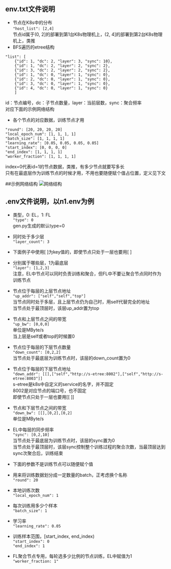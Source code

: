 ## env.txt文件说明
- 节点在K8s中的分布  
```"host_list": [2,4]```  
节点id属于(0, 2]的部署到第1台K8s物理机上，(2, 4]的部署到第2台K8s物理机上，类推  
- BFS遍历的etree结构  
```
"list": [
	{"id": 1, "dc": 2, "layer": 3, "sync": 10},
	{"id": 1, "dc": 2, "layer": 2, "sync": 2},
	{"id": 3, "dc": 2, "layer": 2, "sync": 2},
	{"id": 1, "dc": 0, "layer": 1, "sync": 0},
	{"id": 2, "dc": 0, "layer": 1, "sync": 0},
	{"id": 3, "dc": 0, "layer": 1, "sync": 0},
	{"id": 4, "dc": 0, "layer": 1, "sync": 0}
	]
```
id：节点编号，dc：子节点数量，layer：当前层数，sync：聚合频率  
对应下面的示例网络结构  
- 各个节点的对应数据，训练节点才用  
```
"round": [20, 20, 20, 20]
"local_epoch_num": [1, 1, 1, 1]
"batch_size": [1, 1, 1, 1]
"learning_rate": [0.05, 0.05, 0.05, 0.05]
"start_index": [0, 0, 0, 0]
"end_index": [1, 1, 1, 1]
"worker_fraction": [1, 1, 1, 1]
```
index=0代表id=1的节点数据，类推，有多少节点就要写多长  
只有在最底层作为训练节点的时候才用，不用也要随便赋个值占位置，定义见下文  

##示例网络结构
![网络结构](../default_network.png)

## .env文件说明，以n1.env为例
- 类型，0: EL，1: FL  
```"type": 0```  
gen.py生成的默认type=0  
- 同时处于多少层  
```"layer_count": 3```

- 下面例子中使用[ ]为key值的，即使节点只处于一层也要用[ ]  

- 分别属于哪些层，1为最底层  
```"layer": [1,2,3]```  
注意，EL中节点可以同时负责训练和聚合，但FL中不要让聚合节点同时作为训练节点  
- 节点位于每层的上层节点地址  
```"up_addr": ["self","self","top"]```  
当节点同时处于多层，且上层节点仍为自己时，用self代替完全的地址  
当节点处于最顶层时，该层up_addr置为top  
- 节点和上层节点之间的带宽  
```"up_bw": [0,0,0]```  
单位是MByte/s  
当上层是self或者top的时候置0  
- 节点位于每层的下层节点数量  
```"down_count": [0,2,2]```  
当节点处于最底层为训练节点时，该层的down_count置为0  
- 节点位于每层的下层节点地址  
```"down_addr": [[],["self","http://s-etree:8002"],["self","http://s-etree:8003"]]```  
s-etree是k8s中自定义的service的名字，并不固定  
8002是对应节点的端口号，也不固定  
即使节点只处于一层也要用[[ ]]  
- 节点和下层节点之间的带宽  
```"down_bw": [[],[0,2],[0,2]```  
单位是MByte/s  
- EL中每层的同步频率  
```"sync": [0,2,10]```  
当节点处于最底层为训练节点时，该层的sync置为0  
当节点处于最顶层时，该层sync控制整个训练过程的聚合次数，当最顶层达到sync次聚合后，训练结束  

- 下面的参数不是训练节点可以随便赋个值  

- 用来将训练数据划分成一定数量的batch，正考虑换个名称  
```"round": 20```  
- 本地训练次数  
```"local_epoch_num": 1```  
- 每次训练用多少个样本  
```"batch_size": 1```  
- 学习率  
```"learning_rate": 0.05```  
- 训练样本范围，[start_index, end_index)  
```"start_index": 0```  
```"end_index": 1```  
- FL聚合节点专用，每轮选多少比例的节点训练，EL中赋值为1  
```"worker_fraction: 1"```  
